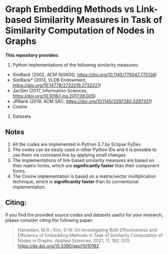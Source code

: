 # Graph Embedding Methods vs Link-based Similarity Measures in Task of Similarity Computation of Nodes in Graphs

**This repository provides:**
1. Python implementations of the following similarity measures:
 - SimRank (2002, ACM SIGKDD, https://doi.org/10.1145/775047.775126)
 - SimRank* (2013, VLDB Endowment, https://doi.org/10.14778/2732219.2732221) 
- JacSim (2017, Information Sciences, https://doi.org/10.1016/j.ins.2017.06.005)
- JPRank (2019, ACM SAC, https://doi.org/10.1145/3297280.3297331)
- Cosine
2. Datasets
  
## Notes
1. All the codes are implemented in Python 3.7 by Eclipse PyDev.
2. The codes can be easily used in other Python IDs and it is possible to use them via command line by applying small changes. 
3. The implementations of link-based similarity measures are based on their matrix forms, which are **significantly faster** than their component forms.
4. The Cosine implementation is based on a matrix/vector multiplication technique, which is **significantly faster** than its conventional implementation.
   
## Citing:
If you find the provided source codes and datasets useful for your research, please consider citing the following paper:
> Hamedani, M.R.; Kim, S-W. On Investigating Both Effectiveness and Efficiency of Embedding Methods in Task of Similarity Computation of Nodes in Graphs. Applied Sciences. 2021, 11, 162. DOI: https://dx.doi.org/10.3390/app11010162
